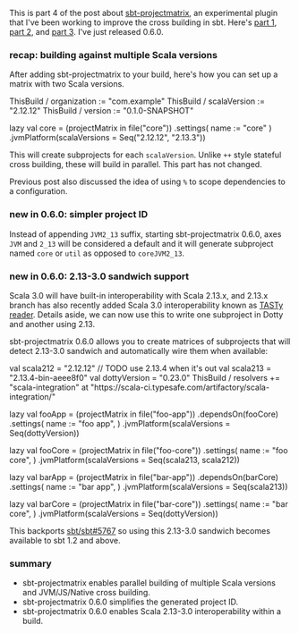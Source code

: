 This is part 4 of the post about [sbt-projectmatrix](https://github.com/sbt/sbt-projectmatrix/), an experimental plugin that I've been working to improve the cross building in sbt. Here's [part 1](http://eed3si9n.com/parallel-cross-building-using-sbt-projectmatrix), [part 2](http://eed3si9n.com/parallel-cross-building-with-virtualaxis), and [part 3](http://eed3si9n.com/parallel-cross-building-part3). I've just released 0.6.0.

### recap: building against multiple Scala versions

After adding sbt-projectmatrix to your build, here's how you can set up a matrix with two Scala versions.

<scala>
ThisBuild / organization := "com.example"
ThisBuild / scalaVersion := "2.12.12"
ThisBuild / version      := "0.1.0-SNAPSHOT"

lazy val core = (projectMatrix in file("core"))
  .settings(
    name := "core"
  )
  .jvmPlatform(scalaVersions = Seq("2.12.12", "2.13.3"))
</scala>

This will create subprojects for each `scalaVersion`. Unlike `++` style stateful cross building, these will build in parallel. This part has not changed.

Previous post also discussed the idea of using `%` to scope dependencies to a configuration.

### new in 0.6.0: simpler project ID

Instead of appending `JVM2_13` suffix, starting sbt-projectmatrix 0.6.0, axes `JVM` and `2_13` will be considered a default and it will generate subproject named `core` or `util` as opposed to `coreJVM2_13`.

### new in 0.6.0: 2.13-3.0 sandwich support

Scala 3.0 will have built-in interoperability with Scala 2.13.x, and 2.13.x branch has also recently added Scala 3.0 interoperability known as [TASTy reader](https://github.com/scala/scala/pull/9109). Details aside, we can now use this to write one subproject in Dotty and another using 2.13.

sbt-projectmatrix 0.6.0 allows you to create matrices of subprojects that will detect 2.13-3.0 sandwich and automatically wire them when available:

<scala>
val scala212 = "2.12.12"
// TODO use 2.13.4 when it's out
val scala213 = "2.13.4-bin-aeee8f0"
val dottyVersion = "0.23.0"
ThisBuild / resolvers += "scala-integration" at "https://scala-ci.typesafe.com/artifactory/scala-integration/"


lazy val fooApp = (projectMatrix in file("foo-app"))
  .dependsOn(fooCore)
  .settings(
    name := "foo app",
  )
  .jvmPlatform(scalaVersions = Seq(dottyVersion))

lazy val fooCore = (projectMatrix in file("foo-core"))
  .settings(
    name := "foo core",
  )
  .jvmPlatform(scalaVersions = Seq(scala213, scala212))

lazy val barApp = (projectMatrix in file("bar-app"))
  .dependsOn(barCore)
  .settings(
    name := "bar app",
  )
  .jvmPlatform(scalaVersions = Seq(scala213))

lazy val barCore = (projectMatrix in file("bar-core"))
  .settings(
    name := "bar core",
  )
  .jvmPlatform(scalaVersions = Seq(dottyVersion))
</scala>

This backports [sbt/sbt#5767](https://github.com/sbt/sbt/pull/5767) so using this 2.13-3.0 sandwich becomes available to sbt 1.2 and above.

### summary

- sbt-projectmatrix enables parallel building of multiple Scala versions and JVM/JS/Native cross building.
- sbt-projectmatrix 0.6.0 simplifies the generated project ID.
- sbt-projectmatrix 0.6.0 enables Scala 2.13-3.0 interoperability within a build.
